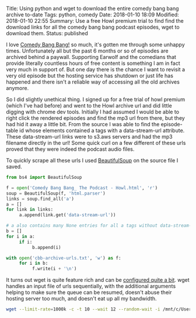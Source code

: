 Title: Using python and wget to download the entire comedy bang bang archive to-date
Tags: python, comedy
Date: 2018-01-10 18:09
Modified: 2018-01-10 22:55
Summary: Use a free Howl premium trial to find find the download links for all the comedy bang bang podcast episodes, wget to download them.
Status: published

I love [Comedy Bang Bang!](http://www.earwolf.com/show/comedy-bang-bang/) so much, it's gotten me through some unhappy times.  Unfortunately all but
the past 6 months or so of episodes are archived behind a paywall. Supporting Earwolf and the
comedians that provide literally countless hours of free content is something I am in fact very
much in support of. But one day there is the chance I want to revisit a very old episode but the
hosting service has shutdown or just life has happened and there isn't a reliable way of accessing
all the old archives anymore.

So I did slightly unethical thing. I signed up for a free trial of howl premium (which I've had
before) and went to the Howl archive url and did little digging with chrome dev tools. Initially I
had assumed I would be able to right click the rendered episodes and find the mp3 url from there,
but they had hid it away a little bit. From the source I was able to find the episode-table id
whose elements contained a tags with a data-stream-url attribute. These data-stream-url links
were to s3.aws servers and had the mp3 filename directly in the url! Some quick curl on a few
different of these urls proved that they were indeed the podcast audio files.

To quickly scrape all these urls I used [BeautifulSoup](https://pypi.python.org/pypi/beautifulsoup4) on the source file I saved.

```python
from bs4 import BeautifulSoup

f = open('Comedy Bang Bang_ The Podcast - Howl.html', 'r')
soup = BeautifulSoup(f, 'html.parser')
links = soup.find_all('a')
a = []
for link in links:
     a.append(link.get('data-stream-url'))

# a also contains many None entries for all a tags without data-stream-url attribute
b = []
for i in a:
     if i:
          b.append(i)

with open('cbb-archive-urls.txt', 'w') as f:
     for i in b:
          f.write(i + '\n')
```

It turns out wget is quite feature rich and can be [configured quite a bit](https://www.gnu.org/software/wget/manual/wget.html). wget handles an input file of urls sequentially, with the additional arguments helping to make sure the queue can be resumed, doesn't abuse their hosting server too much, and doesn't eat up all my bandwidth.

```bash
wget --limit-rate=1000k -c -t 10 --wait 12 --random-wait -i /mnt/c/Users/ysebastien/Downloads/cbb-archive-urls.txt
```